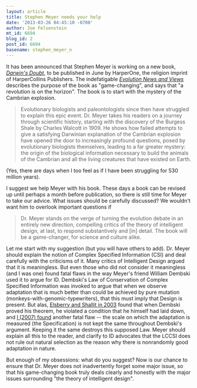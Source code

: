```yaml
---
layout: article
title: Stephen Meyer needs your help
date: '2013-03-26 04:45:10 -0700'
author: Joe Felsenstein
mt_id: 6694
blog_id: 2
post_id: 6694
basename: stephen_meyer_n
---
```

It has been announced that Stephen Meyer is working on a new book, [_Darwin's Doubt_](http://darwinsdoubt.com/), to be published in June by HarperOne, the religion imprint of HarperCollins Publishers. The indefatigable [_Evolution News and Views_](http://www.evolutionnews.org/2013/03/coming_in_june070501.html) describes the purpose of the book as "game-changing", and says that "a revolution is on the horizon".  The book is to start with the mystery of the Cambrian explosion.

> Evolutionary biologists and paleontologists since then have struggled to explain this epic event. Dr. Meyer takes his readers on a journey through scientific history, starting with the discovery of the Burgess Shale by Charles Walcott in 1909. He shows how failed attempts to give a satisfying Darwinian explanation of the Cambrian explosion have opened the door to increasingly profound questions, posed by evolutionary biologists themselves, leading to a far greater mystery: the origin of the biological information necessary to build the animals of the Cambrian and all the living creatures that have
> existed on Earth.

(Yes, there are days when I too feel as if I have been struggling for 530 million years).

I suggest we help Meyer with his book. These days a book can be revised up until perhaps a month before publication, so there is still time for Meyer to take our advice. What issues should be carefully discussed?  We wouldn't want him to overlook important questions if 

> Dr. Meyer stands on the verge of turning the evolution debate in an entirely new direction, compelling critics of the theory of intelligent design, at last, to respond substantively and \[in\] detail. The book will be a game-changer, for science and culture alike.

Let me start with my suggestion (but you will have others to add).  Dr. Meyer should explain the notion of Complex Specified Information (CSI) and deal carefully with the criticisms of it. Many critics of Intelligent Design argued that it is meaningless.  But even those who did not consider it meaningless (and I was one) found fatal flaws in the way Meyer's friend William Dembski used it to argue for ID. Dembski's Law of Conservation of Complex Specified Information was invoked to argue that when we observe adaptation that is much better than could be achieved by pure mutation (monkeys-with-genomic-typewriters), that this must imply that Design is present. But alas, [Elsberry and Shallit in 2003](http://www.talkreason.org/articles/eandsdembski.pdf) found that when Dembski proved his theorem, he violated a condition that he himself had laid down, and [I (2007) found](http://ncse.com/rncse/27/3-4/has-natural-selection-been-refuted-arguments-william-dembski) another fatal flaw -- the
scale on which the adaptation is measured (the Specification) is not kept the same throughout  Dembski's argument.  Keeping it the same destroys this supposed Law. Meyer should explain all this to the reader, and clarify to ID advocates that the LCCSI does not rule out natural selection as the reason why there is nonrandomly good adaptation in nature.

But enough of my obsessions: what do you suggest?  Now is our chance to ensure that Dr. Meyer does not inadvertently forget some major issue, so that his game-changing book truly deals clearly and honestly with the major issues surrounding "the theory of  intelligent design".
